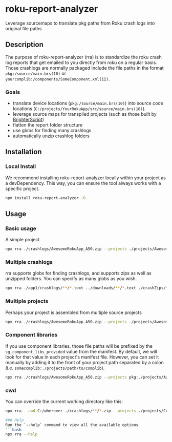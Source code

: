 # roku-report-analyzer
Leverage sourcemaps to translate pkg paths from Roku crash logs into original file paths

## Description
The purpose of roku-report-analyzer (rra) is to standardize the roku crash log reports that get emailed to you directly from roku on a regular basis. Those crashlogs are normally packaged include the file paths in the format `pkg:/source/main.brs(10)` or `yourcomplib:/components/SomeComponent.xml(12)`.
### Goals
- translate device locations (`pkg:/source/main.brs(10)`) into source code locations (`C:/projects/YourRokuApp/src/source/main.brs(10)`).
- leverage source maps for transpiled projects (such as those built by [BrighterScript](https://github.com/RokuCommunity/brighterscript))
- flatten the report folder structure
- use globs for finding many crashlogs
- automatically unzip crashlog folders

## Installation
### Local Install
We recommend installing roku-report-analyzer locally within your project as a devDependency. This way, you can ensure the tool always works with a specific project.
```bash
npm install roku-report-analyzer -D
```

## Usage
### Basic usage
A simple project
```bash
npx rra ./crashlogs/AwesomeRokuApp_A50.zip --projects ./projects/AwesomeRokuApp
```

### Multiple crashlogs
rra supports globs for finding crashlogs, and supports zips as well as unzipped folders. You can specify as many globs as you wish.
```bash
npx rra ./app1/crashlogs/**/*.text ../downloads/**/*.text ./crashZips/*.zip --projects ./projects/AwesomeRokuApp
```

### Multiple projects
Perhaps your project is assembled from multiple source projects
```bash
npx rra ./crashlogs/AwesomeRokuApp_A50.zip --projects ./projects/AwesomeRokuApp_base ./projects/AwesomeRokuApp_overrides1 ./projects/AwesomeRokuApp_overrides2
```

### Component libraries
If you use component libraries, those file paths will be prefixed by the `sg_component_libs_provided` value from the manifest. By default, we will look for that value in each project's manifest file. However, you can set it manually by adding it to the front of your project path separated by a colon (i.e. `somecomplib:./projects/path/to/complib`).
```bash
npx rra ./crashlogs/AwesomeRokuApp_A50.zip --projects pkg:./projects/AwesomeRokuApp yourcomplib:./projects/complib
```

### cwd
You can override the current working directory like this:
```bash
npx rra --cwd C:/wherever ./crashlogs/**/*.zip --projects ./projects/CoolApp

### Help
Run the `--help` command to view all the available options
```bash
npx rra --help
```


